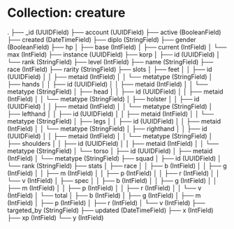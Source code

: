 # Collection: creature


.
├── _id (UUIDField)
├── account (UUIDField)
├── active (BooleanField)
├── created (DateTimeField)
├── diplo (StringField)
├── gender (BooleanField)
├── hp
│   ├── base (IntField)
│   ├── current (IntField)
│   └── max (IntField)
├── instance (UUIDField)
├── korp
│   ├── id (UUIDField)
│   └── rank (StringField)
├── level (IntField)
├── name (StringField)
├── race (IntField)
├── rarity (StringField)
├── slots
│   ├── feet
│   │   ├── id (UUIDField)
│   │   ├── metaid (IntField)
│   │   └── metatype (StringField)
│   ├── hands
│   │   ├── id (UUIDField)
│   │   ├── metaid (IntField)
│   │   └── metatype (StringField)
│   ├── head
│   │   ├── id (UUIDField)
│   │   ├── metaid (IntField)
│   │   └── metatype (StringField)
│   ├── holster
│   │   ├── id (UUIDField)
│   │   ├── metaid (IntField)
│   │   └── metatype (StringField)
│   ├── lefthand
│   │   ├── id (UUIDField)
│   │   ├── metaid (IntField)
│   │   └── metatype (StringField)
│   ├── legs
│   │   ├── id (UUIDField)
│   │   ├── metaid (IntField)
│   │   └── metatype (StringField)
│   ├── righthand
│   │   ├── id (UUIDField)
│   │   ├── metaid (IntField)
│   │   └── metatype (StringField)
│   ├── shoulders
│   │   ├── id (UUIDField)
│   │   ├── metaid (IntField)
│   │   └── metatype (StringField)
│   └── torso
│       ├── id (UUIDField)
│       ├── metaid (IntField)
│       └── metatype (StringField)
├── squad
│   ├── id (UUIDField)
│   └── rank (StringField)
├── stats
│   ├── race
│   │   ├── b (IntField)
│   │   ├── g (IntField)
│   │   ├── m (IntField)
│   │   ├── p (IntField)
│   │   ├── r (IntField)
│   │   └── v (IntField)
│   ├── spec
│   │   ├── b (IntField)
│   │   ├── g (IntField)
│   │   ├── m (IntField)
│   │   ├── p (IntField)
│   │   ├── r (IntField)
│   │   └── v (IntField)
│   └── total
│       ├── b (IntField)
│       ├── g (IntField)
│       ├── m (IntField)
│       ├── p (IntField)
│       ├── r (IntField)
│       └── v (IntField)
├── targeted_by (StringField)
├── updated (DateTimeField)
├── x (IntField)
├── xp (IntField)
└── y (IntField)
